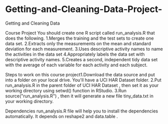 # Getting-and-Cleaning-Data-Project-

Getting and Cleaning Data


Course Project
You should create one R script called run_analysis.R that does the following.
1.Merges the training and the test sets to create one data set.
2.Extracts only the measurements on the mean and standard deviation for each measurement.
3.Uses descriptive activity names to name the activities in the data set
4.Appropriately labels the data set with descriptive activity names.
5.Creates a second, independent tidy data set with the average of each variable for each activity and each subject.



Steps to work on this course project1.Download the data source and put into a folder on your local drive. You'll have a  UCI HAR Dataset  folder.
2.Put  run_analysis.R  in the parent folder of  UCI HAR Dataset , then set it as your working directory using  setwd()  function in RStudio.
3.Run  source("run_analysis.R") , then it will generate a new file  tiny_data.txt  in your working directory.



Dependencies
 run_analysis.R  file will help you to install the dependencies automatically. It depends on  reshape2  and  data.table . 
